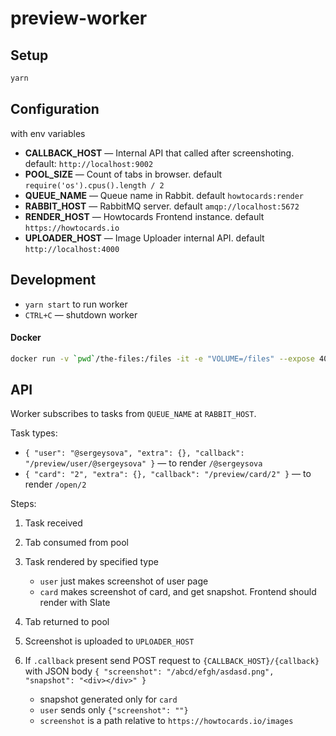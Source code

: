 # preview-worker

## Setup

```sh
yarn
```

## Configuration

with env variables

- **CALLBACK_HOST** — Internal API that called after screenshoting. default: `http://localhost:9002`
- **POOL_SIZE** — Count of tabs in browser. default `require('os').cpus().length / 2`
- **QUEUE_NAME** — Queue name in Rabbit. default `howtocards:render`
- **RABBIT_HOST** — RabbitMQ server. default `amqp://localhost:5672`
- **RENDER_HOST** — Howtocards Frontend instance. default `https://howtocards.io`
- **UPLOADER_HOST** — Image Uploader internal API. default `http://localhost:4000`

## Development

- `yarn start` to run worker
- `CTRL+C` — shutdown worker

#### Docker

```bash
docker run -v `pwd`/the-files:/files -it -e "VOLUME=/files" --expose 4000  howtocards/image-uploader/image-uploader
```

## API

Worker subscribes to tasks from `QUEUE_NAME` at `RABBIT_HOST`.

Task types:

- `{ "user": "@sergeysova", "extra": {}, "callback": "/preview/user/@sergeysova" }` — to render `/@sergeysova`
- `{ "card": "2", "extra": {}, "callback": "/preview/card/2" }` — to render `/open/2`

Steps:

1. Task received
2. Tab consumed from pool
3. Task rendered by specified type

   - `user` just makes screenshot of user page
   - `card` makes screenshot of card, and get snapshot. Frontend should render with Slate

4. Tab returned to pool
5. Screenshot is uploaded to `UPLOADER_HOST`
6. If `.callback` present send POST request to `{CALLBACK_HOST}/{callback}` with JSON body `{ "screenshot": "/abcd/efgh/asdasd.png", "snapshot": "<div></div>" }`

   - snapshot generated only for `card`
   - `user` sends only `{"screenshot": ""}`
   - `screenshot` is a path relative to `https://howtocards.io/images`
